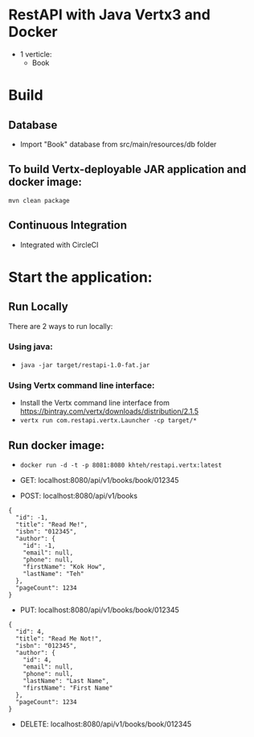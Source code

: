# RestAPI with Java Vertx3 and Docker
* 1 verticle:
  - Book

# Build

## Database
* Import "Book" database from src/main/resources/db folder

## To build Vertx-deployable JAR application and docker image:
```mvn clean package```

## Continuous Integration
* Integrated with CircleCI

# Start the application:
## Run Locally
There are 2 ways to run locally:
### Using java:
* `java -jar target/restapi-1.0-fat.jar`

### Using Vertx command line interface:
* Install the Vertx command line interface from https://bintray.com/vertx/downloads/distribution/2.1.5
* `vertx run com.restapi.vertx.Launcher -cp target/*`

## Run docker image:
* `docker run -d -t -p 8081:8080 khteh/restapi.vertx:latest`

* GET: localhost:8080/api/v1/books/book/012345
* POST: localhost:8080/api/v1/books
```
{
  "id": -1,
  "title": "Read Me!",
  "isbn": "012345",
  "author": {
    "id": -1,
    "email": null,
    "phone": null,
    "firstName": "Kok How",
    "lastName": "Teh"
  },
  "pageCount": 1234
}
```
* PUT: localhost:8080/api/v1/books/book/012345
```
{
  "id": 4,
  "title": "Read Me Not!",
  "isbn": "012345",
  "author": {
    "id": 4,
    "email": null,
    "phone": null,
    "lastName": "Last Name",
    "firstName": "First Name"
  },
  "pageCount": 1234
}
```
* DELETE: localhost:8080/api/v1/books/book/012345

